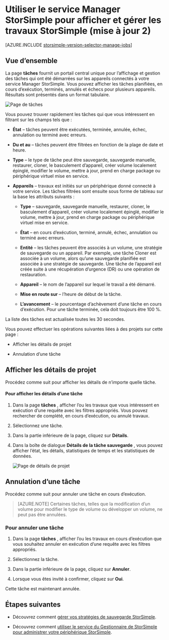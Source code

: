 <properties 
   pageTitle="Afficher et gérer les travaux StorSimple | Microsoft Azure"
   description="Décrit la page de travaux service Manager StorSimple et comment l’utiliser pour effectuer le suivi des travaux de sauvegarde récentes, en cours et planifiées."
   services="storsimple"
   documentationCenter="NA"
   authors="alkohli"
   manager="carmonm"
   editor=""/>
<tags 
   ms.service="storsimple"
   ms.devlang="NA"
   ms.topic="article"
   ms.tgt_pltfrm="NA"
   ms.workload="TBD"
   ms.date="08/17/2016"
   ms.author="alkohli" />

# <a name="use-the-storsimple-manager-service-to-view-and-manage-storsimple-jobs-update-2"></a>Utiliser le service Manager StorSimple pour afficher et gérer les travaux StorSimple (mise à jour 2)

[AZURE.INCLUDE [storsimple-version-selector-manage-jobs](../../includes/storsimple-version-selector-manage-jobs.md)]

## <a name="overview"></a>Vue d’ensemble

La page **tâches** fournit un portail central unique pour l’affichage et gestion des tâches qui ont été démarrées sur les appareils connectés à votre service Manager StorSimple. Vous pouvez afficher les tâches planifiées, en cours d’exécution, terminés, annulés et échecs pour plusieurs appareils. Résultats sont présentés dans un format tabulaire. 

![Page de tâches](./media/storsimple-manage-jobs-u2/jobs.png)

Vous pouvez trouver rapidement les tâches qui que vous intéressent en filtrant sur les champs tels que :

- **État** – tâches peuvent être exécutées, terminée, annulée, échec, annulation ou terminé avec erreurs.
- **Du et au** – tâches peuvent être filtrées en fonction de la plage de date et heure.
- **Type** – le type de tâche peut être sauvegarde, sauvegarde manuelle, restaurer, cloner, le basculement d’appareil, créer volume localement épinglé, modifier le volume, mettre à jour, prend en charge package ou périphérique virtuel mise en service.

- **Appareils** – travaux est initiés sur un périphérique donné connecté à votre service.
Les tâches filtrées sont ensuite sous forme de tableau sur la base les attributs suivants :

    - **Type** – sauvegarde, sauvegarde manuelle, restaurer, cloner, le basculement d’appareil, créer volume localement épinglé, modifier le volume, mettre à jour, prend en charge package ou périphérique virtuel mise en service.

    - **État** – en cours d’exécution, terminé, annulé, échec, annulation ou terminé avec erreurs.

    - **Entité** – les tâches peuvent être associés à un volume, une stratégie de sauvegarde ou un appareil. Par exemple, une tâche Cloner est associée à un volume, alors qu’une sauvegarde planifiée est associée à une stratégie de sauvegarde. Une tâche de l’appareil est créée suite à une récupération d’urgence (DR) ou une opération de restauration.

    - **Appareil** – le nom de l’appareil sur lequel le travail a été démarré.

    - **Mise en route sur** – l’heure de début de la tâche.

    - **L’avancement** – le pourcentage d’achèvement d’une tâche en cours d’exécution. Pour une tâche terminée, cela doit toujours être 100 %.

La liste des tâches est actualisée toutes les 30 secondes.

Vous pouvez effectuer les opérations suivantes liées à des projets sur cette page :

- Afficher les détails de projet

- Annulation d’une tâche

## <a name="view-job-details"></a>Afficher les détails de projet

Procédez comme suit pour afficher les détails de n’importe quelle tâche.

#### <a name="to-view-job-details"></a>Pour afficher les détails d’une tâche

1. Dans la page **tâches** , afficher l’ou les travaux que vous intéressent en exécution d’une requête avec les filtres appropriés. Vous pouvez rechercher de complété, en cours d’exécution, ou annulé travaux.

2. Sélectionnez une tâche.

3. Dans la partie inférieure de la page, cliquez sur **Détails**.

4. Dans la boîte de dialogue **Détails de la tâche sauvegarde** , vous pouvez afficher l’état, les détails, statistiques de temps et les statistiques de données.
 
    ![Page de détails de projet](./media/storsimple-manage-jobs-u2/JobDetails.png)

## <a name="cancel-a-job"></a>Annulation d’une tâche

Procédez comme suit pour annuler une tâche en cours d’exécution.

>[AZURE.NOTE] Certaines tâches, telles que la modification d’un volume pour modifier le type de volume ou développer un volume, ne peut pas être annulées.

### <a name="to-cancel-a-job"></a>Pour annuler une tâche

1. Dans la page **tâches** , afficher l’ou les travaux en cours d’exécution que vous souhaitez annuler en exécution d’une requête avec les filtres appropriés.

1. Sélectionnez la tâche.

1. Dans la partie inférieure de la page, cliquez sur **Annuler**.

1. Lorsque vous êtes invité à confirmer, cliquez sur **Oui**.

Cette tâche est maintenant annulée.

## <a name="next-steps"></a>Étapes suivantes

- Découvrez comment [gérer vos stratégies de sauvegarde StorSimple](storsimple-manage-backup-policies.md).

- Découvrez comment [utiliser le service du Gestionnaire de StorSimple pour administrer votre périphérique StorSimple](storsimple-manager-service-administration.md).

